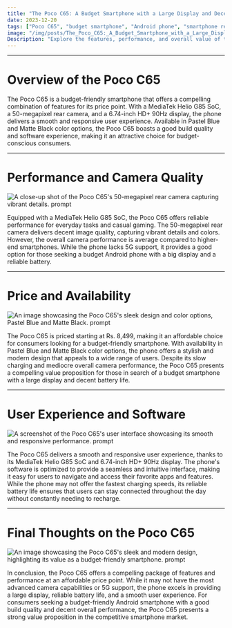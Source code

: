 ```yaml
---
title: "The Poco C65: A Budget Smartphone with a Large Display and Decent Performance"
date: 2023-12-20
tags: ["Poco C65", "budget smartphone", "Android phone", "smartphone review"]
image: "/img/posts/The_Poco_C65:_A_Budget_Smartphone_with_a_Large_Display_and_Decent_Performance/0.png"
Description: "Explore the features, performance, and overall value of the Poco C65, a budget-friendly Android smartphone with a large display and decent camera performance."
---
```



---
# Overview of the Poco C65

The Poco C65 is a budget-friendly smartphone that offers a compelling combination of features for its price point. With a MediaTek Helio G85 SoC, a 50-megapixel rear camera, and a 6.74-inch HD+ 90Hz display, the phone delivers a smooth and responsive user experience. Available in Pastel Blue and Matte Black color options, the Poco C65 boasts a good build quality and software experience, making it an attractive choice for budget-conscious consumers.



---
# Performance and Camera Quality

![A close-up shot of the Poco C65's 50-megapixel rear camera capturing vibrant details. prompt](/img/posts/The_Poco_C65:_A_Budget_Smartphone_with_a_Large_Display_and_Decent_Performance/2.png "A close-up shot of the Poco C65's 50-megapixel rear camera capturing vibrant details.")

Equipped with a MediaTek Helio G85 SoC, the Poco C65 offers reliable performance for everyday tasks and casual gaming. The 50-megapixel rear camera delivers decent image quality, capturing vibrant details and colors. However, the overall camera performance is average compared to higher-end smartphones. While the phone lacks 5G support, it provides a good option for those seeking a budget Android phone with a big display and a reliable battery.



---
# Price and Availability

![An image showcasing the Poco C65's sleek design and color options, Pastel Blue and Matte Black. prompt](/img/posts/The_Poco_C65:_A_Budget_Smartphone_with_a_Large_Display_and_Decent_Performance/3.png "An image showcasing the Poco C65's sleek design and color options, Pastel Blue and Matte Black.")

The Poco C65 is priced starting at Rs. 8,499, making it an affordable choice for consumers looking for a budget-friendly smartphone. With availability in Pastel Blue and Matte Black color options, the phone offers a stylish and modern design that appeals to a wide range of users. Despite its slow charging and mediocre overall camera performance, the Poco C65 presents a compelling value proposition for those in search of a budget smartphone with a large display and decent battery life.



---
# User Experience and Software

![A screenshot of the Poco C65's user interface showcasing its smooth and responsive performance. prompt](/img/posts/The_Poco_C65:_A_Budget_Smartphone_with_a_Large_Display_and_Decent_Performance/4.png "A screenshot of the Poco C65's user interface showcasing its smooth and responsive performance.")

The Poco C65 delivers a smooth and responsive user experience, thanks to its MediaTek Helio G85 SoC and 6.74-inch HD+ 90Hz display. The phone's software is optimized to provide a seamless and intuitive interface, making it easy for users to navigate and access their favorite apps and features. While the phone may not offer the fastest charging speeds, its reliable battery life ensures that users can stay connected throughout the day without constantly needing to recharge.



---
# Final Thoughts on the Poco C65

![An image showcasing the Poco C65's sleek and modern design, highlighting its value as a budget-friendly smartphone. prompt](/img/posts/The_Poco_C65:_A_Budget_Smartphone_with_a_Large_Display_and_Decent_Performance/5.png "An image showcasing the Poco C65's sleek and modern design, highlighting its value as a budget-friendly smartphone.")

In conclusion, the Poco C65 offers a compelling package of features and performance at an affordable price point. While it may not have the most advanced camera capabilities or 5G support, the phone excels in providing a large display, reliable battery life, and a smooth user experience. For consumers seeking a budget-friendly Android smartphone with a good build quality and decent overall performance, the Poco C65 presents a strong value proposition in the competitive smartphone market.


